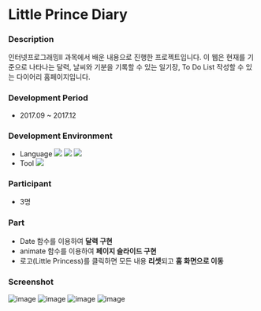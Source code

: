 # Little Prince Diary

### Description
인터넷프로그래밍II 과목에서 배운 내용으로 진행한 프로젝트입니다. 이 웹은 현재를 기준으로 나타나는 달력, 날씨와 기분을 기록할 수 있는 일기장, To Do List 작성할 수 있는 다이어리 홈페이지입니다. 

### Development Period
- 2017.09 ~ 2017.12

### Development Environment
- Language 
<img src="https://img.shields.io/badge/JavaScript-F7DF1E?style=flat-square&logo=JavaScript&logoColor=white"/></a>
<img src="https://img.shields.io/badge/HTML5-E34F26?style=flat-square&logo=HTML5&logoColor=white"/></a>
<img src="https://img.shields.io/badge/CSS3-1572B6?style=flat-square&logo=CSS3&logoColor=white"/></a>
- Tool 
<img src="https://img.shields.io/badge/Notepad++-90E59A?style=flat-square&logo=Notepad%2B%2B&logoColor=white"/></a>

### Participant
- 3명

### Part
- Date 함수를 이용하여 **달력 구현**
- animate 함수를 이용하여 **페이지 슬라이드 구현**
- 로고(Little Princess)를 클릭하면 모든 내용 **리셋**되고 **홈 화면으로 이동**

### Screenshot
![image](https://user-images.githubusercontent.com/86348868/148527468-ba003368-7cc3-4fac-bec0-faa84e93d6aa.png)
![image](https://user-images.githubusercontent.com/86348868/148527481-4302a539-fd85-4085-802f-30e58d789be1.png)
![image](https://user-images.githubusercontent.com/86348868/148527520-9c3b412b-7db0-45f8-8abf-fa4550f2eb05.png)
![image](https://user-images.githubusercontent.com/86348868/148527541-ac9653a4-d539-4461-b266-2d1f5b197077.png)
